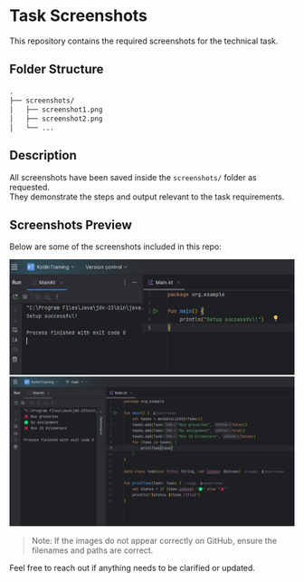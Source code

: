 # Task Screenshots

This repository contains the required screenshots for the technical task.

## Folder Structure

```
.
├── screenshots/
│   ├── screenshot1.png
│   ├── screenshot2.png
│   └── ...
```

## Description

All screenshots have been saved inside the `screenshots/` folder as requested.  
They demonstrate the steps and output relevant to the task requirements.

## Screenshots Preview

Below are some of the screenshots included in this repo:

![Screenshot 2](screenshots/setup_successful.png)
![Screenshot 1](screenshots/app_running.png)

> Note: If the images do not appear correctly on GitHub, ensure the filenames and paths are correct.

Feel free to reach out if anything needs to be clarified or updated.
